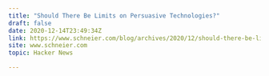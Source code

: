 ```yaml
---
title: "Should There Be Limits on Persuasive Technologies?"
draft: false
date: 2020-12-14T23:49:34Z
link: https://www.schneier.com/blog/archives/2020/12/should-there-be-limits-on-persuasive-technologies.html?utm_medium=RSS&utm_source=hune
site: www.schneier.com
topic: Hacker News  

---
```

